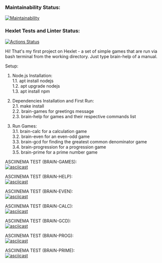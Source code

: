 ### Maintainability Status:

[![Maintainability](https://api.codeclimate.com/v1/badges/b268d6d45aadacab7801/maintainability)](https://codeclimate.com/github/mrlexxo/fullstack-javascript-project-44/maintainability)

### Hexlet Tests and Linter Status:

[![Actions Status](https://github.com/mrlexxo/fullstack-javascript-project-44/actions/workflows/hexlet-check.yml/badge.svg)](https://github.com/mrlexxo/fullstack-javascript-project-44/actions)

Hi! That's my first project on Hexlet - a set of simple games that are run via bash terminal from the working directory. Just type brain-help of a manual.

Setup:

1. Node.js Installation: <br>
   1.1. apt install nodejs <br>
   1.2. apt upgrade nodejs <br>
   1.3. apt install npm <br>

2. Dependencies Installation and First Run: <br>
   2.1. make install <br>
   2.2. brain-games for greetings message <br>
   2.3. brain-help for games and their respective commands list <br>

3. Run Games: <br>
   3.1. brain-calc for a calculation game <br>
   3.2. brain-even for an even-odd game <br>
   3.3. brain-gcd for finding the greatest common denominator game <br>
   3.4. brain-progression for a progression game <br>
   3.5. brain-prime for a prime number game <br>

ASCIINEMA TEST (BRAIN-GAMES): <br>
[![asciicast](https://asciinema.org/a/YOBOKXg4DZo8uyVyoWSgXq6mq.svg)](https://asciinema.org/a/YOBOKXg4DZo8uyVyoWSgXq6mq)

ASCIINEMA TEST (BRAIN-HELP): <br>
[![asciicast](https://asciinema.org/a/f0h2RvQbJwAohgTBoxRMS7Qc7.svg)](https://asciinema.org/a/f0h2RvQbJwAohgTBoxRMS7Qc7)

ASCIINEMA TEST (BRAIN-EVEN): <br>
[![asciicast](https://asciinema.org/a/694807.svg)](https://asciinema.org/a/694807)

ASCIINEMA TEST (BRAIN-CALC): <br>
[![asciicast](https://asciinema.org/a/4cyi5cigoZgSMix0Q5CJpr07b.svg)](https://asciinema.org/a/4cyi5cigoZgSMix0Q5CJpr07b)

ASCIINEMA TEST (BRAIN-GCD): <br>
[![asciicast](https://asciinema.org/a/uMML0cSHTMrDvfWxdD1WwAQWW.svg)](https://asciinema.org/a/uMML0cSHTMrDvfWxdD1WwAQWW)

ASCIINEMA TEST (BRAIN-PROG): <br>
[![asciicast](https://asciinema.org/a/TOo156vzcWXTQlGhqwKTAh0Cz.svg)](https://asciinema.org/a/TOo156vzcWXTQlGhqwKTAh0Cz)

ASCIINEMA TEST (BRAIN-PRIME): <br>
[![asciicast](https://asciinema.org/a/iXnoyxX5od5oJawyU0p6k6CV6.svg)](https://asciinema.org/a/iXnoyxX5od5oJawyU0p6k6CV6)

